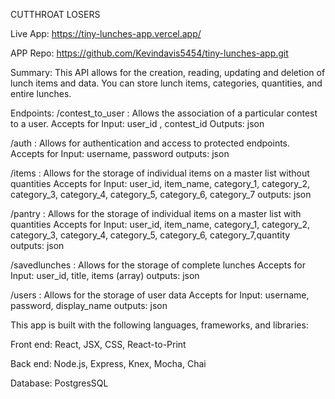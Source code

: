 CUTTHROAT LOSERS

Live App: https://tiny-lunches-app.vercel.app/

APP Repo: https://github.com/Kevindavis5454/tiny-lunches-app.git

Summary:
This API allows for the creation, reading, updating and deletion of lunch items and data. You can store lunch items, categories, quantities, and entire lunches.

Endpoints:
/contest_to_user : Allows the association of a particular contest to a user.
Accepts for Input: user_id , contest_id
Outputs: json

/auth : Allows for authentication and access to protected endpoints.
Accepts for Input: username, password
outputs: json

/items : Allows for the storage of individual items on a master list without quantities
Accepts for Input: user_id, item_name, category_1, category_2, category_3, category_4, category_5, category_6, category_7
outputs: json

/pantry : Allows for the storage of individual items on a master list with quantities
Accepts for Input: user_id, item_name, category_1, category_2, category_3, category_4, category_5, category_6, category_7,quantity
outputs: json

/savedlunches : Allows for the storage of complete lunches
Accepts for Input: user_id, title, items (array)
outputs: json

/users : Allows for the storage of user data
Accepts for Input: username, password, display_name
outputs: json

This app is built with the following languages, frameworks, and libraries:

Front end: React, JSX, CSS, React-to-Print

Back end: Node.js, Express, Knex, Mocha, Chai

Database: PostgresSQL
